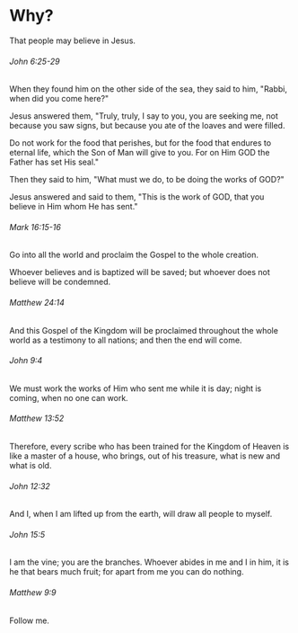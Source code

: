 # Why?

That people may believe in Jesus.

###### John 6:25-29

When they found him on the other side of the sea, they said to him, "Rabbi, when did you come here?"

Jesus answered them, "Truly, truly, I say to you, you are seeking me, not because you saw signs, but because you ate of the loaves and were filled.

Do not work for the food that perishes, but for the food that endures to eternal life, which the Son of Man will give to you. For on Him GOD the Father has set His seal."

Then they said to him, "What must we do, to be doing the works of GOD?"

Jesus answered and said to them, "This is the work of GOD, that you believe in Him whom He has sent."

###### Mark 16:15-16

Go into all the world and proclaim the Gospel to the whole creation.

Whoever believes and is baptized will be saved; but whoever does not believe will be condemned.

###### Matthew 24:14

And this Gospel of the Kingdom will be proclaimed throughout the whole world as a testimony to all nations; and then the end will come.

###### John 9:4

We must work the works of Him who sent me while it is day; night is coming, when no one can work.

###### Matthew 13:52

Therefore, every scribe who has been trained for the Kingdom of Heaven is like a master of a house, who brings, out of his treasure, what is new and what is old.

###### John 12:32

And I, when I am lifted up from the earth, will draw all people to myself.

###### John 15:5

I am the vine; you are the branches. Whoever abides in me and I in him, it is he that bears much fruit; for apart from me you can do nothing.

###### Matthew 9:9

Follow me.
